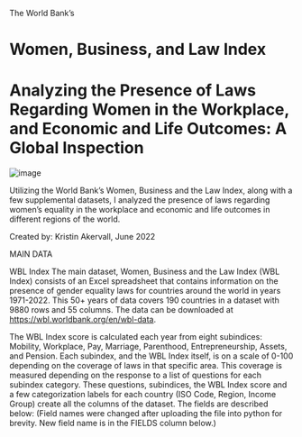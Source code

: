 The World Bank’s
# Women, Business, and Law Index
# Analyzing the Presence of Laws Regarding Women in the Workplace, and Economic and Life Outcomes: A Global Inspection

![image](https://user-images.githubusercontent.com/117952432/202291058-c8c87360-7b26-4fe4-be23-1e88bca5384e.png)

Utilizing the World Bank’s Women, Business and the Law Index, along with a few supplemental datasets, I analyzed the presence of laws regarding women’s equality in the workplace and economic and life outcomes in different regions of the world.

Created by: Kristin Akervall, June 2022


MAIN DATA

WBL Index
The main dataset, Women, Business and the Law Index (WBL Index) consists of an Excel spreadsheet that contains information on the presence of gender equality laws for countries around the world in years 1971-2022. This 50+ years of data covers 190 countries in a dataset with 9880 rows and 55 columns. The data can be downloaded at https://wbl.worldbank.org/en/wbl-data.

The WBL Index score is calculated each year from eight subindices: Mobility, Workplace, Pay, Marriage, Parenthood, Entrepreneurship, Assets, and Pension. Each subindex, and the WBL Index itself, is on a scale of 0-100 depending on the coverage of laws in that specific area. This coverage is measured depending on the response to a list of questions for each subindex category. These questions, subindices, the WBL Index score and a few categorization labels for each country (ISO Code, Region, Income Group) create all the columns of the dataset. The fields are described below: (Field names were changed after uploading the file into python for brevity. New field name is in the FIELDS column below.)

